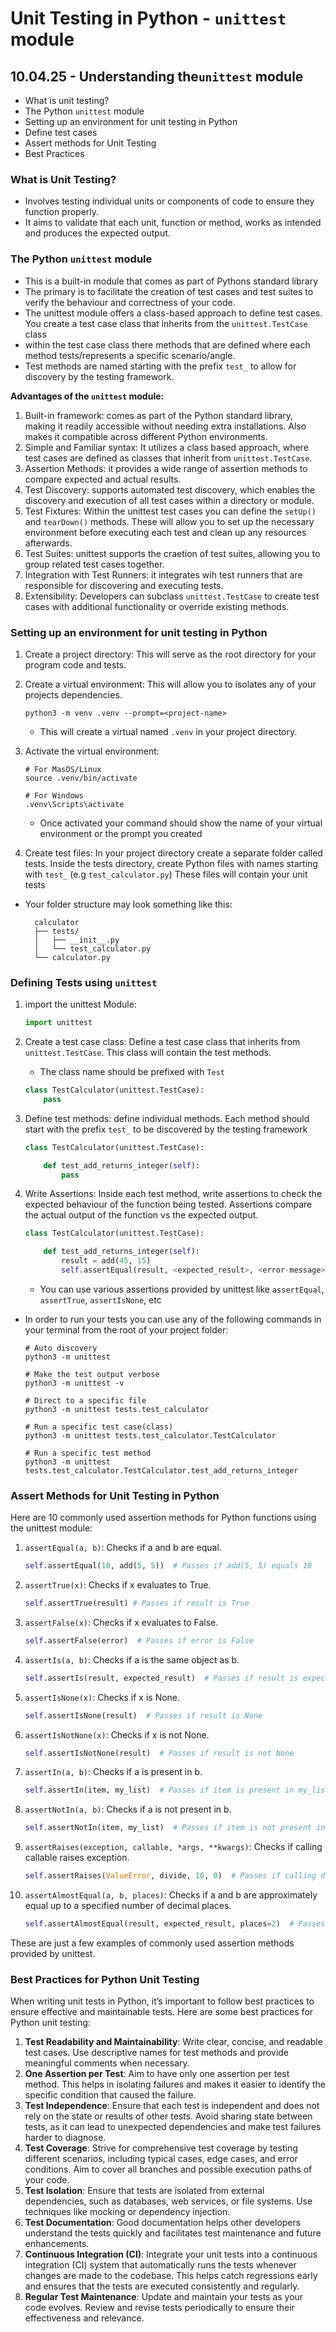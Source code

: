 # Unit Testing in Python - `unittest` module

## 10.04.25 - Understanding the`unittest` module

- What is unit testing?
- The Python `unittest` module
- Setting up an environment for unit testing in Python
- Define test cases
- Assert methods for Unit Testing
- Best Practices

### What is Unit Testing?

- Involves testing individual units or components of code to ensure they function properly.
- It aims to validate that each unit, function or method, works as intended and produces the expected output.

### The Python `unittest` module

- This is a built-in module that comes as part of Pythons standard library
- The primary is to facilitate the creation of test cases and test suites to verify the behaviour and correctness of your code.
- The unittest module offers a class-based approach to define test cases. You create a test case class that inherits from the `unittest.TestCase` class
- within the test case class there methods that are defined where each method tests/represents a specific scenario/angle.
- Test methods are named starting with the prefix `test_` to allow for discovery by the testing framework.

**Advantages of the `unittest` module:**

1. Built-in framework: comes as part of the Python standard library, making it readily accessible without needing extra installations. Also makes it compatible across different Python environments.
2. Simple and Familiar syntax: It utilizes a class based approach, where test cases are defined as classes that inherit from `unittest.TestCase`.
3. Assertion Methods: it provides a wide range of assertion methods to compare expected and actual results.
4. Test Discovery: supports automated test discovery, which enables the discovery and execution of all test cases within a directory or module.
5. Test Fixtures: Within the unittest test cases you can define the `setUp()` and `tearDown()` methods. These will allow you to set up the necessary environment before executing each test and clean up any resources afterwards.
6. Test Suites: unittest supports the craetion of test suites, allowing you to group related test cases together.
7. Integration with Test Runners: it integrates wih test runners that are responsible for discovering and executing tests.
8. Extensibility: Developers can subclass `unittest.TestCase` to create test cases with additional functionality or override existing methods.

### Setting up an environment for unit testing in Python

1. Create a project directory: This will serve as the root directory for your program code and tests.

2. Create a virtual environment: This will allow you to isolates any of your projects dependencies.

    ```shell
    python3 -m venv .venv --prompt=<project-name>
    ```

    - This will create a virtual named `.venv` in your project directory.

3. Activate the virtual environment: 

    ```shell
    # For MasOS/Linux
    source .venv/bin/activate

    # For Windows
    .venv\Scripts\activate
    ```

    - Once activated your command should show the name of your virtual environment or the prompt you created

4. Create test files: In your project directory create a separate folder called tests. Inside the tests directory, create Python files with names starting with `test_` (e.g `test_calculator.py`) These files will contain your unit tests

- Your folder structure may look something like this:

        calculator
        ├── tests/
        │   ├── __init__.py
        │   └── test_calculator.py
        └── calculator.py

### Defining Tests using `unittest`

1. import the unittest Module:

    ```python
    import unittest
    ```

2. Create a test case class: Define a test case class that inherits from `unittest.TestCase`. This class will contain the test methods.

    - The class name should be prefixed with `Test`

    ```python
    class TestCalculator(unittest.TestCase):
        pass
    ```

3. Define test methods: define individual methods. Each method should start with the prefix `test_` to be discovered by the testing framework

    ```python
    class TestCalculator(unittest.TestCase):

        def test_add_returns_integer(self):
            pass
    ```

4. Write Assertions: Inside each test method, write assertions to check the expected behaviour of the function being tested.  Assertions compare the actual output of the function vs the expected output.

    ```python
    class TestCalculator(unittest.TestCase):

        def test_add_returns_integer(self):
            result = add(45, 15)
            self.assertEqual(result, <expected_result>, <error-message>)
    ```

    - You can use various assertions provided by unittest like `assertEqual`, `assertTrue`, `assertIsNone`, etc

- In order to run your tests you can use any of the following commands in your terminal from the root of your project folder:

    ```shell
    # Auto discovery
    python3 -m unittest

    # Make the test output verbose
    python3 -m unittest -v

    # Direct to a specific file
    python3 -m unittest tests.test_calculator

    # Run a specific test case(class)
    python3 -m unittest tests.test_calculator.TestCalculator

    # Run a specific test method
    python3 -m unittest tests.test_calculator.TestCalculator.test_add_returns_integer
    ```

### Assert Methods for Unit Testing in Python

Here are 10 commonly used assertion methods for Python functions using the unittest module:

1. `assertEqual(a, b)`: Checks if a and b are equal.

    ```python
    self.assertEqual(10, add(5, 5))  # Passes if add(5, 5) equals 10
    ```

2. `assertTrue(x)`: Checks if x evaluates to True.

    ```python
    self.assertTrue(result) # Passes if result is True
    ```

3. `assertFalse(x)`: Checks if x evaluates to False.

    ```python
    self.assertFalse(error)  # Passes if error is False
    ```

4. `assertIs(a, b)`: Checks if a is the same object as b.

    ```python
    self.assertIs(result, expected_result)  # Passes if result is expected_result (same object)
    ```

5. `assertIsNone(x)`: Checks if x is None.

    ```python
    self.assertIsNone(result)  # Passes if result is None
    ```

6. `assertIsNotNone(x)`: Checks if x is not None.

    ```python
    self.assertIsNotNone(result)  # Passes if result is not None
    ```

7. `assertIn(a, b)`: Checks if a is present in b.

    ```python
    self.assertIn(item, my_list)  # Passes if item is present in my_list
    ```

8. `assertNotIn(a, b)`: Checks if a is not present in b.

    ```python
    self.assertNotIn(item, my_list)  # Passes if item is not present in my_list
    ```

9. `assertRaises(exception, callable, *args, **kwargs)`: Checks if calling callable raises exception.

    ```python
    self.assertRaises(ValueError, divide, 10, 0)  # Passes if calling divide(10, 0) raises ValueError
    ```

10. `assertAlmostEqual(a, b, places)`: Checks if a and b are approximately equal up to a specified number of decimal places.

    ```python
    self.assertAlmostEqual(result, expected_result, places=2)  # Passes if result and expected_result are approximately equal up to 2 decimal places
    ```

These are just a few examples of commonly used assertion methods provided by unittest.

### Best Practices for Python Unit Testing

When writing unit tests in Python, it’s important to follow best practices to ensure effective and maintainable tests. Here are some best practices for Python unit testing:

1. **Test Readability and Maintainability**: Write clear, concise, and readable test cases. Use descriptive names for test methods and provide meaningful comments when necessary.
2. **One Assertion per Test**: Aim to have only one assertion per test method. This helps in isolating failures and makes it easier to identify the specific condition that caused the failure.
3. **Test Independence**: Ensure that each test is independent and does not rely on the state or results of other tests. Avoid sharing state between tests, as it can lead to unexpected dependencies and make test failures harder to diagnose.
4. **Test Coverage**: Strive for comprehensive test coverage by testing different scenarios, including typical cases, edge cases, and error conditions. Aim to cover all branches and possible execution paths of your code.
5. **Test Isolation**: Ensure that tests are isolated from external dependencies, such as databases, web services, or file systems. Use techniques like mocking or dependency injection.
6. **Test Documentation**: Good documentation helps other developers understand the tests quickly and facilitates test maintenance and future enhancements.
7. **Continuous Integration (CI)**: Integrate your unit tests into a continuous integration (CI) system that automatically runs the tests whenever changes are made to the codebase. This helps catch regressions early and ensures that the tests are executed consistently and regularly.
8. **Regular Test Maintenance**: Update and maintain your tests as your code evolves. Review and revise tests periodically to ensure their effectiveness and relevance.

